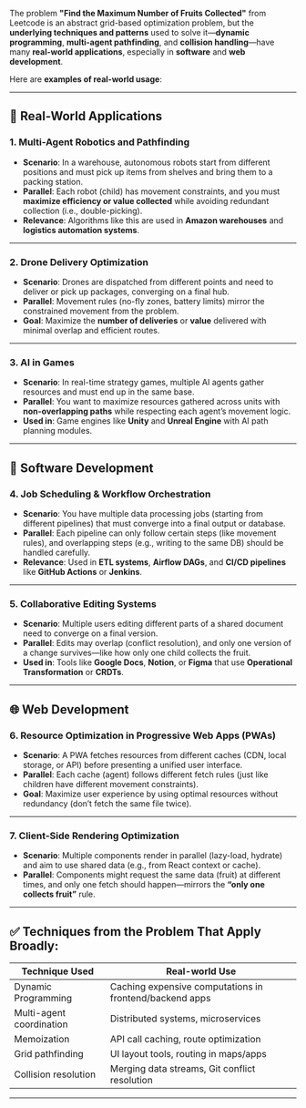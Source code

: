 The problem **"Find the Maximum Number of Fruits Collected"** from Leetcode is an abstract grid-based optimization problem, but the **underlying techniques and patterns** used to solve it—**dynamic programming**, **multi-agent pathfinding**, and **collision handling**—have many **real-world applications**, especially in **software** and **web development**.

Here are **examples of real-world usage**:

---

## 🔷 Real-World Applications

### 1. **Multi-Agent Robotics and Pathfinding**

* **Scenario**: In a warehouse, autonomous robots start from different positions and must pick up items from shelves and bring them to a packing station.
* **Parallel**: Each robot (child) has movement constraints, and you must **maximize efficiency or value collected** while avoiding redundant collection (i.e., double-picking).
* **Relevance**: Algorithms like this are used in **Amazon warehouses** and **logistics automation systems**.

---

### 2. **Drone Delivery Optimization**

* **Scenario**: Drones are dispatched from different points and need to deliver or pick up packages, converging on a final hub.
* **Parallel**: Movement rules (no-fly zones, battery limits) mirror the constrained movement from the problem.
* **Goal**: Maximize the **number of deliveries** or **value** delivered with minimal overlap and efficient routes.

---

### 3. **AI in Games**

* **Scenario**: In real-time strategy games, multiple AI agents gather resources and must end up in the same base.
* **Parallel**: You want to maximize resources gathered across units with **non-overlapping paths** while respecting each agent’s movement logic.
* **Used in**: Game engines like **Unity** and **Unreal Engine** with AI path planning modules.

---

## 🧩 Software Development

### 4. **Job Scheduling & Workflow Orchestration**

* **Scenario**: You have multiple data processing jobs (starting from different pipelines) that must converge into a final output or database.
* **Parallel**: Each pipeline can only follow certain steps (like movement rules), and overlapping steps (e.g., writing to the same DB) should be handled carefully.
* **Relevance**: Used in **ETL systems**, **Airflow DAGs**, and **CI/CD pipelines** like **GitHub Actions** or **Jenkins**.

---

### 5. **Collaborative Editing Systems**

* **Scenario**: Multiple users editing different parts of a shared document need to converge on a final version.
* **Parallel**: Edits may overlap (conflict resolution), and only one version of a change survives—like how only one child collects the fruit.
* **Used in**: Tools like **Google Docs**, **Notion**, or **Figma** that use **Operational Transformation** or **CRDTs**.

---

## 🌐 Web Development

### 6. **Resource Optimization in Progressive Web Apps (PWAs)**

* **Scenario**: A PWA fetches resources from different caches (CDN, local storage, or API) before presenting a unified user interface.
* **Parallel**: Each cache (agent) follows different fetch rules (just like children have different movement constraints).
* **Goal**: Maximize user experience by using optimal resources without redundancy (don’t fetch the same file twice).

---

### 7. **Client-Side Rendering Optimization**

* **Scenario**: Multiple components render in parallel (lazy-load, hydrate) and aim to use shared data (e.g., from React context or cache).
* **Parallel**: Components might request the same data (fruit) at different times, and only one fetch should happen—mirrors the **“only one collects fruit”** rule.

---

## ✅ Techniques from the Problem That Apply Broadly:

| Technique Used           | Real-world Use                                          |
| ------------------------ | ------------------------------------------------------- |
| Dynamic Programming      | Caching expensive computations in frontend/backend apps |
| Multi-agent coordination | Distributed systems, microservices                      |
| Memoization              | API call caching, route optimization                    |
| Grid pathfinding         | UI layout tools, routing in maps/apps                   |
| Collision resolution     | Merging data streams, Git conflict resolution           |

---

